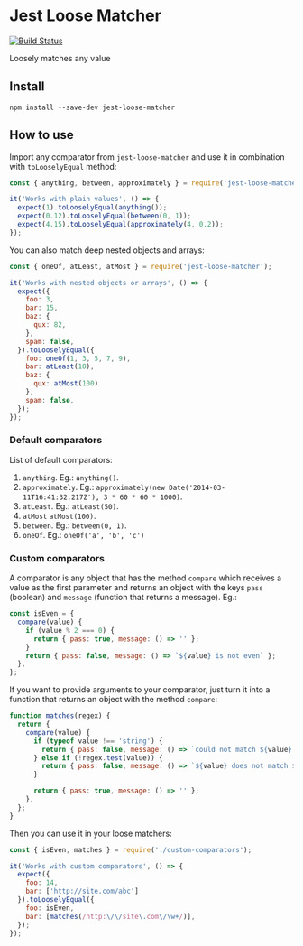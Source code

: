 # Jest Loose Matcher

[![Build Status](https://travis-ci.org/eduardo-matos/jest-loose-matcher.svg?branch=master)](https://travis-ci.org/eduardo-matos/jest-loose-matcher)

Loosely matches any value

## Install

`npm install --save-dev jest-loose-matcher`

## How to use

Import any comparator from `jest-loose-matcher` and use it in combination with `toLooselyEqual` method:

```js
const { anything, between, approximately } = require('jest-loose-matcher');

it('Works with plain values', () => {
  expect(1).toLooselyEqual(anything());
  expect(0.12).toLooselyEqual(between(0, 1));
  expect(4.15).toLooselyEqual(approximately(4, 0.2));
});
```

You can also match deep nested objects and arrays:

```js
const { oneOf, atLeast, atMost } = require('jest-loose-matcher');

it('Works with nested objects or arrays', () => {
  expect({
    foo: 3,
    bar: 15,
    baz: {
      qux: 82,
    },
    spam: false,
  }).toLooselyEqual({
    foo: oneOf(1, 3, 5, 7, 9),
    bar: atLeast(10),
    baz: {
      qux: atMost(100)
    },
    spam: false,
  });
});
```

### Default comparators

List of default comparators:

1. `anything`. Eg.: `anything()`.
1. `approximately`. Eg.: `approximately(new Date('2014-03-11T16:41:32.217Z'), 3 * 60 * 60 * 1000)`.
1. `atLeast`. Eg.: `atLeast(50)`.
1. `atMost` `atMost(100)`.
1. `between`. Eg.: `between(0, 1)`.
1. `oneOf`. Eg.: `oneOf('a', 'b', 'c')`

### Custom comparators

A comparator is any object that has the method `compare` which receives a value as the first parameter and returns an object with the keys `pass` (boolean) and `message` (function that returns a message). Eg.:

```js
const isEven = {
  compare(value) {
    if (value % 2 === 0) {
      return { pass: true, message: () => '' };
    }
    return { pass: false, message: () => `${value} is not even` };
  },
};
```

If you want to provide arguments to your comparator, just turn it into a function that returns an object with the method `compare`:

```js
function matches(regex) {
  return {
    compare(value) {
      if (typeof value !== 'string') {
        return { pass: false, message: () => `could not match ${value} since it is not a string` };  
      } else if (!regex.test(value)) {
        return { pass: false, message: () => `${value} does not match ${regex}` };
      }

      return { pass: true, message: () => '' };
    },
  };
}
```

Then you can use it in your loose matchers:

```js
const { isEven, matches } = require('./custom-comparators');

it('Works with custom comparators', () => {
  expect({
    foo: 14,
    bar: ['http://site.com/abc']
  }).toLooselyEqual({
    foo: isEven,
    bar: [matches(/http:\/\/site\.com\/\w+/)],
  });
});
```
